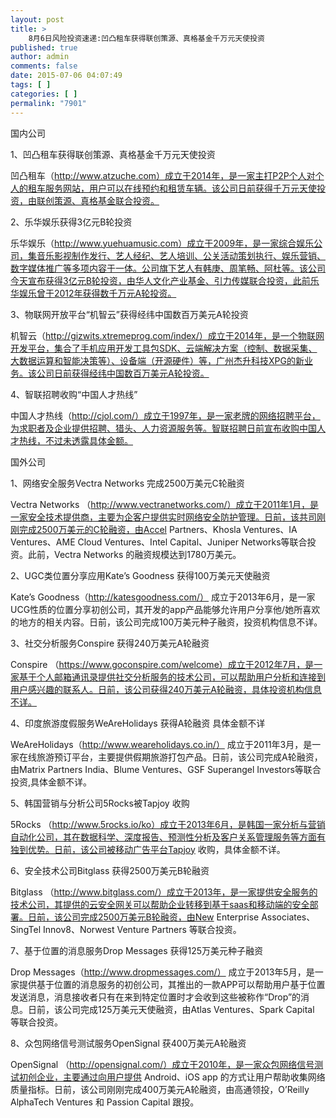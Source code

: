 ```yaml
---
layout: post
title: >
    8月6日风险投资速递:凹凸租车获得联创策源、真格基金千万元天使投资
published: true
author: admin
comments: false
date: 2015-07-06 04:07:49
tags: [ ]
categories: [ ]
permalink: "7901"
---
```



国内公司

1、凹凸租车获得联创策源、真格基金千万元天使投资

凹凸租车（http://www.atzuche.com）成立于2014年，是一家主打P2P个人对个人的租车服务网站，用户可以在线预约和租赁车辆。该公司日前获得千万元天使投资，由联创策源、真格基金联合投资。

2、乐华娱乐获得3亿元B轮投资

乐华娱乐（http://www.yuehuamusic.com）成立于2009年，是一家综合娱乐公司，集音乐影视制作发行、艺人经纪、艺人培训、公关活动策划执行、娱乐营销、数字媒体推广等多项内容于一体。公司旗下艺人有韩庚、周笔畅、阿杜等。该公司今天宣布获得3亿元B轮投资，由华人文化产业基金、引力传媒联合投资，此前乐华娱乐曾于2012年获得数千万元A轮投资。

3、物联网开放平台“机智云”获得经纬中国数百万美元A轮投资

机智云（http://gizwits.xtremeprog.com/index/）成立于2014年，是一个物联网开发平台，集合了手机应用开发工具包SDK、云端解决方案（控制、数据采集、大数据运算和智能决策等）、设备端（开源硬件）等，广州杰升科技XPG的新业务。该公司日前获得经纬中国数百万美元A轮投资。

4、智联招聘收购“中国人才热线”

中国人才热线（http://cjol.com/）成立于1997年，是一家老牌的网络招聘平台，为求职者及企业提供招聘、猎头、人力资源服务等。智联招聘日前宣布收购中国人才热线，不过未透露具体金额。

国外公司

1、网络安全服务Vectra Networks 完成2500万美元C轮融资

Vectra Networks （http://www.vectranetworks.com/）成立于2011年1月，是一家安全技术提供商，主要为企客户提供实时网络安全防护管理。日前，该共司刚刚完成2500万美元的C轮融资，由Accel Partners、Khosla Ventures、IA Ventures、AME Cloud Ventures、Intel Capital、Juniper Networks等联合投资。此前，Vectra Networks 的融资规模达到1780万美元。

2、UGC类位置分享应用Kate’s Goodness 获得100万美元天使融资

Kate’s Goodness（http://katesgoodness.com/） 成立于2013年6月，是一家UCG性质的位置分享初创公司，其开发的app产品能够允许用户分享他/她所喜欢的地方的相关内容。日前，该公司完成100万美元种子融资，投资机构信息不详。

3、社交分析服务Conspire 获得240万美元A轮融资

Conspire （https://www.goconspire.com/welcome）成立于2012年7月，是一家基于个人邮箱通讯录提供社交分析服务的技术公司，可以帮助用户分析和连接到用户感兴趣的联系人。日前，该公司获得240万美元A轮融资，具体投资机构信息不详。

4、印度旅游度假服务WeAreHolidays 获得A轮融资 具体金额不详

WeAreHolidays（http://www.weareholidays.co.in/） 成立于2011年3月，是一家在线旅游预订平台，主要提供假期旅游打包产品。日前，该公司完成A轮融资，由Matrix Partners India、Blume Ventures、GSF Superangel Investors等联合投资,具体金额不详。

5、韩国营销与分析公司5Rocks被Tapjoy 收购

5Rocks （http://www.5rocks.io/ko）成立于2013年6月，是韩国一家分析与营销自动化公司，其在数据科学、深度报告、预测性分析及客户关系管理服务等方面有独到优势。日前，该公司被移动广告平台Tapjoy 收购，具体金额不详。

6、安全技术公司Bitglass 获得2500万美元B轮融资

Bitglass （http://www.bitglass.com/）成立于2013年，是一家提供安全服务的技术公司，其提供的云安全网关可以帮助企业转移到基于saas和移动端的安全部署。日前，该公司完成2500万美元B轮融资，由New Enterprise Associates、SingTel Innov8、Norwest Venture Partners 等联合投资。

7、基于位置的消息服务Drop Messages 获得125万美元种子融资

Drop Messages（http://www.dropmessages.com/） 成立于2013年5月，是一家提供基于位置的消息服务的初创公司，其推出的一款APP可以帮助用户基于位置发送消息，消息接收者只有在来到特定位置时才会收到这些被称作“Drop”的消息。日前，该公司完成125万美元天使融资，由Atlas Ventures、Spark Capital 等联合投资。

8、众包网络信号测试服务OpenSignal 获400万美元A轮融资

OpenSignal （http://opensignal.com/）成立于2010年，是一家众包网络信号测试初创企业，主要通过向用户提供 Android、iOS app 的方式让用户帮助收集网络质量指标。日前，该公司刚刚完成400万美元A轮融资，由高通领投，O’Reilly AlphaTech Ventures 和 Passion Capital 跟投。